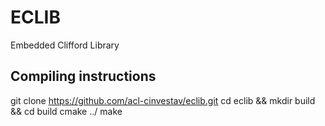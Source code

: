 # ECLIB
Embedded Clifford Library

## Compiling instructions
git clone https://github.com/acl-cinvestav/eclib.git
cd eclib && mkdir build && cd build
cmake ../
make

